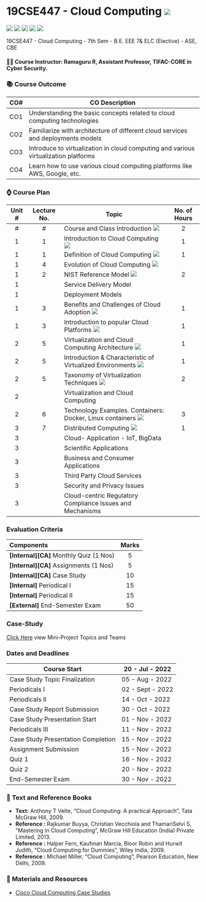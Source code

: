# 19CSE447 - Cloud Computing ![](https://img.shields.io/badge/-Live-brightgreen)
![](https://img.shields.io/badge/Batch-19EEE-lightgreen) ![](https://img.shields.io/badge/Batch-19ELC-lightgreen) ![](https://img.shields.io/badge/UG-blue) ![](https://img.shields.io/badge/Subject-Cloud-blue) ![](https://img.shields.io/badge/Subject-Elective-purple)

19CSE447 - Cloud Computing - 7th Sem - B.E. EEE 7&amp; ELC (Elective) - ASE, CBE

#### :teacher: Course Instructor:  Ramaguru R, Assistant Professor, TIFAC-CORE in Cyber Security.

### :books: Course Outcome

| CO#  | CO Description |
|------|----------------|
| CO1 | Understanding the basic concepts related to cloud computing technologies |
| CO2 | Familiarize with architecture of different cloud services and deployments models |
| CO3 | Introduce to virtualization in cloud computing and various virtualization platforms |
| CO4 | Learn how to use various cloud computing platforms like AWS, Google, etc. |

### :watch: Course Plan 

| Unit # | Lecture No. | Topic | No. of Hours |
|:------:|:-----------:|-------|:------------:|
| # | # | Course and Class Introduction ![](https://img.shields.io/badge/-Completed-brightgreen) | 2 |
| 1 | 1 | Introduction to Cloud Computing ![](https://img.shields.io/badge/-Completed-brightgreen) | 1 |
| 1 | 1 | Definition of Cloud Computing ![](https://img.shields.io/badge/-Completed-brightgreen)| 1 |
| 1 | 4 | Evolution of Cloud Computing ![](https://img.shields.io/badge/-Completed-brightgreen) | |
| 1 | 2 | NIST Reference Model ![](https://img.shields.io/badge/-Completed-brightgreen) | 2 |
| 1 | | Service Delivery Model | | |
| 1 | | Deployment Models | | |
| 1 | 3 | Benefits and Challenges of Cloud Adoption ![](https://img.shields.io/badge/-Completed-brightgreen) | 1 |
| 1 | 3 | Introduction to popular Cloud Platforms ![](https://img.shields.io/badge/-Completed-brightgreen) | 1 |
| 2 | 5 | Virtualization and Cloud Computing Architecture ![](https://img.shields.io/badge/-Completed-brightgreen) | 1 | 
| 2 | 5 | Introduction & Characteristic of Virtualized Environments ![](https://img.shields.io/badge/-Completed-brightgreen) | 1 |
| 2 | 5 | Taxonomy of Virtualization Techniques ![](https://img.shields.io/badge/-Completed-brightgreen) | 2 |
| 2 | | Virtualization and Cloud Computing | |
| 2 | 6 | Technology Examples. Containers: Docker, Linux containers ![](https://img.shields.io/badge/-Completed-brightgreen) | 3 |
| 3 | 7 | Distributed Computing ![](https://img.shields.io/badge/-Completed-brightgreen) | 1 |
| 3 | | Cloud- Application - IoT, BigData | |
| 3 | | Scientific Applications | | 
| 3 | | Business and Consumer Applications | |
| 3 | | Third Party Cloud Services | |
| 3 | | Security and Privacy Issues | |
| 3 | | Cloud-centric Regulatory Compliance Issues and Mechanisms | |

### Evaluation Criteria

| Components | Marks |
|:----------|:-----:|
| **[Internal][CA]** Monthly Quiz (1 Nos) | 5 |
| **[Internal][CA]** Assignments (1 Nos) | 5 |
| **[Internal][CA]** Case Study | 10 |
| **[Internal]** Periodical I | 15 |
| **[Internal]** Periodical II | 15 |
| **[External]** End-Semester Exam | 50 |

### Case-Study
[Click Here](Mini-Project) view Mini-Project Topics and Teams

### Dates and Deadlines

| Course Start | 20 - Jul - 2022 |
|--------------|-----------------|
| Case Study Topic Finalization | 05 - Aug - 2022 |
| Periodicals I | 02 - Sept - 2022 |
| Periodicals II | 14 - Oct - 2022 |
| Case Study Report Submission | 30 - Oct - 2022 |
| Case Study Presentation Start | 01 - Nov - 2022 |
| Periodicals III | 11 - Nov - 2022 |
| Case Study Presentation Completion | 15 - Nov - 2022 |
| Assignment Submission | 15 - Nov - 2022 |
| Quiz 1 | 16 - Nov - 2022 |
| Quiz 2 | 20 - Nov - 2022 |
| End-Semester Exam | 30 - Nov - 2022 |

### :green_book: Text and Reference Books
 - **Text:** Anthony T Velte, “Cloud Computing: A practical Approach”, Tata McGraw Hill, 2009.
 - **Reference :** Rajkumar Buyya, Christian Vecchiola and ThamariSelvi S, “Mastering in Cloud Computing”, McGraw Hill Education (India) Private Limited, 2013.
 - **Reference :** Halper Fern, Kaufman Marcia, Bloor Robin and Hurwit Judith, “Cloud Computing for Dummies”, Wiley India, 2009.
 - **Reference :** Michael Miller, “Cloud Computing”, Pearson Education, New Delhi, 2009.
 
### :notebook: Materials and Resources
 - [Cisco Cloud Computing Case Studies](https://www.cisco.com/c/en/us/solutions/cloud-computing/case-studies.html#~all-case-studies)
